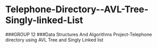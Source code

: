 # Telephone-Directory--AVL-Tree-Singly-linked-List
###GROUP 12 
###Data Structures And Algorithms Project-Telephone directory using AVL Tree and Singly Linked list
